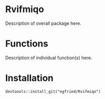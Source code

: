 # Rvifmiqo
Description of overall package here.

# Functions
Description of individual function(s) here.

# Installation
```{r}
devtoools::install_git("egfried/Rvifmiqo")
```
